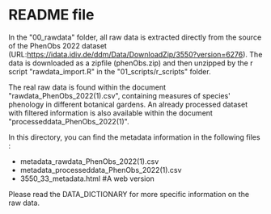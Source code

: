 # README file

In the "00_rawdata" folder, all raw data is extracted directly from the source of the PhenObs 2022 dataset (URL:https://idata.idiv.de/ddm/Data/DownloadZip/3550?version=6276). The data is downloaded as a zipfile (phenObs.zip) and then unzipped by the r script "rawdata_import.R" in the "01_scripts/r_scripts" folder.


The real raw data is found within the document "rawdata_PhenObs_2022(1).csv", containing measures of species' phenology in different botanical gardens. An already processed dataset with filtered information is also available within the document "processeddata_PhenObs_2022(1)".

In this directory, you can find the metadata information in the following files :

- metadata_rawdata_PhenObs_2022(1).csv
- metadata_processeddata_PhenObs_2022(1).csv
- 3550_33_metadata.html #A web version

Please read the DATA_DICTIONARY for more specific information on the raw data.


